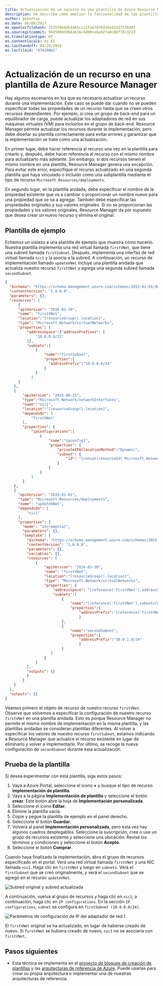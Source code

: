 ```yaml
---
title: Actualización de un recurso en una plantilla de Azure Resource Manager
description: Se describe cómo ampliar la funcionalidad de las plantillas de Azure Resource Manager para actualizar un recurso.
author: petertay
ms.date: 06/09/2017
ms.openlocfilehash: f235f0b4d54d65ccc2fa67876916e922d75f6d07
ms.sourcegitcommit: 94d50043db63416c4d00cebe927a0c88f78c3219
ms.translationtype: HT
ms.contentlocale: es-ES
ms.lasthandoff: 09/28/2018
ms.locfileid: "47429061"
---
```

# <a name="update-a-resource-in-an-azure-resource-manager-template"></a>Actualización de un recurso en una plantilla de Azure Resource Manager

Hay algunos escenarios en los que es necesario actualizar un recurso durante una implementación. Este caso se puede dar cuando no se pueden especificar todas las propiedades de un recurso hasta que se creen otros recursos dependientes. Por ejemplo, si crea un grupo de back-end para un equilibrador de carga, puede actualizar los adaptadores de red en sus máquinas virtuales (VM) para incluirlos en el grupo de back-end. Resource Manager permite actualizar los recursos durante la implementación, pero debe diseñar su plantilla correctamente para evitar errores y garantizar que la implementación se trate como una actualización.

En primer lugar, debe hacer referencia al recurso una vez en la plantilla para crearlo y, después, debe hacer referencia al recurso con el mismo nombre para actualizarlo más adelante. Sin embargo, si dos recursos tienen el mismo nombre en una plantilla, Resource Manager genera una excepción. Para evitar este error, especifique el recurso actualizado en una segunda plantilla que haya vinculado o incluido como una subplantilla mediante el tipo de recurso `Microsoft.Resources/deployments`.

En segundo lugar, en la plantilla anidada, debe especificar el nombre de la propiedad existente que va a cambiar o proporcionar un nombre nuevo para una propiedad que se va a agregar. También debe especificar las propiedades originales y sus valores originales. Si no se proporcionan las propiedades y los valores originales, Resource Manager da por supuesto que desea crear un nuevo recurso y elimina el original.

## <a name="example-template"></a>Plantilla de ejemplo

Echemos un vistazo a una plantilla de ejemplo que muestra cómo hacerlo. Nuestra plantilla implementa una red virtual llamada `firstVNet`, que tiene una subred llamada `firstSubnet`. Después, implementa una interfaz de red virtual llamada `nic1` y la asocia a la subred. A continuación, un recurso de implementación llamado `updateVNet` incluye una plantilla anidada que actualiza nuestro recurso `firstVNet` y agrega una segunda subred llamada `secondSubnet`. 

```json
{
  "$schema": "https://schema.management.azure.com/schemas/2015-01-01/deploymentTemplate.json#",
  "contentVersion": "1.0.0.0",
  "parameters": {},
  "resources": [
      {
      "apiVersion": "2016-03-30",
      "name": "firstVNet",
      "location":"[resourceGroup().location]",
      "type": "Microsoft.Network/virtualNetworks",
      "properties": {
          "addressSpace":{"addressPrefixes": [
              "10.0.0.0/22"
          ]},
          "subnets":[              
              {
                  "name":"firstSubnet",
                  "properties":{
                    "addressPrefix":"10.0.0.0/24"
                  }
              }
            ]
      }
    },
    {
        "apiVersion": "2015-06-15",
        "type":"Microsoft.Network/networkInterfaces",
        "name":"nic1",
        "location":"[resourceGroup().location]",
        "dependsOn": [
            "firstVNet"
        ],
        "properties": {
            "ipConfigurations":[
                {
                    "name":"ipconfig1",
                    "properties": {
                        "privateIPAllocationMethod":"Dynamic",
                        "subnet": {
                            "id": "[concat(resourceId('Microsoft.Network/virtualNetworks','firstVNet'),'/subnets/firstSubnet')]"
                        }
                    }
                }
            ]
        }
    },
    {
      "apiVersion": "2015-01-01",
      "type": "Microsoft.Resources/deployments",
      "name": "updateVNet",
      "dependsOn": [
          "nic1"
      ],
      "properties": {
        "mode": "Incremental",
        "parameters": {},
        "template": {
          "$schema": "https://schema.management.azure.com/schemas/2015-01-01/deploymentTemplate.json#",
          "contentVersion": "1.0.0.0",
          "parameters": {},
          "variables": {},
          "resources": [
              {
                  "apiVersion": "2016-03-30",
                  "name": "firstVNet",
                  "location":"[resourceGroup().location]",
                  "type": "Microsoft.Network/virtualNetworks",
                  "properties": {
                      "addressSpace": "[reference('firstVNet').addressSpace]",
                      "subnets":[
                          {
                              "name":"[reference('firstVNet').subnets[0].name]",
                              "properties":{
                                  "addressPrefix":"[reference('firstVNet').subnets[0].properties.addressPrefix]"
                                  }
                          },
                          {
                              "name":"secondSubnet",
                              "properties":{
                                  "addressPrefix":"10.0.1.0/24"
                                  }
                          }
                     ]
                  }
              }
          ],
          "outputs": {}
          }
        }
    }
  ],
  "outputs": {}
}
```

Veamos primero el objeto de recurso de nuestro recurso `firstVNet`. Observe que volvemos a especificar la configuración de nuestro recurso `firstVNet` en una plantilla anidada. Esto es porque Resource Manager no permite el mismo nombre de implementación en la misma plantilla, y las plantillas anidadas se consideran plantillas diferentes. Al volver a especificar los valores de nuestro recurso `firstSubnet`, estamos indicando a Resource Manager que actualice el recurso existente en lugar de eliminarlo y volver a implementarlo. Por último, se recoge la nueva configuración de `secondSubnet` durante esta actualización.

## <a name="try-the-template"></a>Prueba de la plantilla

Si desea experimentar con esta plantilla, siga estos pasos:

1.  Vaya a Azure Portal, seleccione el icono **+** y busque el tipo de recurso **implementación de plantilla**.
2.  Vaya a la página **Implementación de plantilla** y seleccione el botón **crear**. Este botón abre la hoja de **Implementación personalizada**.
3.  Seleccione el icono **Editar**.
4.  Elimine la plantilla vacía.
5.  Copie y pegue la plantilla de ejemplo en el panel derecho.
6.  Seleccione el botón **Guardar**.
7.  Volverá al panel **Implementación personalizada**, pero esta vez hay algunos cuadros desplegables. Seleccione la suscripción, cree o use un grupo de recursos existente y seleccione una ubicación. Revise los términos y condiciones y seleccione el botón **Acepto**.
8.  Seleccione el botón **Comprar**.

Cuando haya finalizado la implementación, abra el grupo de recursos especificado en el portal. Verá una red virtual llamada `firstVNet` y una NIC llamada `nic1`. Haga clic en `firstVNet` y luego en `subnets`. Verá el `firstSubnet` que se creó originalmente, y verá el `secondSubnet` que se agregó en el recurso `updateVNet`. 

![Subred original y subred actualizada](../_images/firstVNet-subnets.png)

A continuación, vuelva al grupo de recursos y haga clic en `nic1`; a continuación, haga clic en `IP configurations`. En la sección `IP configurations`, `subnet` se configura en `firstSubnet (10.0.0.0/24)`. 

![Parámetros de configuración de IP del adaptador de red 1](../_images/nic1-ipconfigurations.png)

El `firstVNet` original se ha actualizado, en lugar de haberse creado de nuevo. Si `firstVNet` se hubiera creado de nuevo, `nic1` no se asociaría con `firstVNet`.

## <a name="next-steps"></a>Pasos siguientes

* Esta técnica se implementa en el [proyecto de bloques de creación de plantillas](https://github.com/mspnp/template-building-blocks) y las [arquitecturas de referencia de Azure](/azure/architecture/reference-architectures/). Puede usarlas para crear su propia arquitectura o implementar una de nuestras arquitecturas de referencia.
